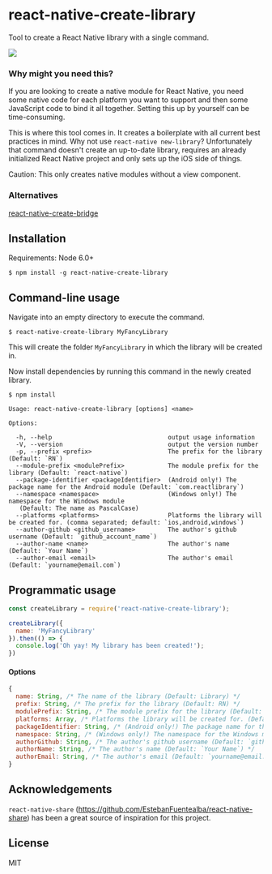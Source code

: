 # react-native-create-library
Tool to create a React Native library with a single command.

![](https://github.com/frostney/react-native-create-library/blob/master/docs/usage.gif)

### Why might you need this?
If you are looking to create a native module for React Native, you need some native code for each platform you want to support and then some JavaScript code to bind it all together. Setting this up by yourself can be time-consuming.

This is where this tool comes in. It creates a boilerplate with all current best practices in mind.
Why not use `react-native new-library`? Unfortunately that command doesn't create an up-to-date library, requires an already initialized React Native project and only sets up the iOS side of things.

Caution: This only creates native modules without a view component.

### Alternatives
[react-native-create-bridge](https://github.com/peggyrayzis/react-native-create-bridge)

## Installation
Requirements: Node 6.0+
```
$ npm install -g react-native-create-library
```

## Command-line usage

Navigate into an empty directory to execute the command.
```
$ react-native-create-library MyFancyLibrary
```

This will create the folder `MyFancyLibrary` in which the library will be created in.

Now install dependencies by running this command in the newly created library.
```
$ npm install
```

```
Usage: react-native-create-library [options] <name>

Options:

  -h, --help                                output usage information
  -V, --version                             output the version number
  -p, --prefix <prefix>                     The prefix for the library (Default: `RN`)
  --module-prefix <modulePrefix>            The module prefix for the library (Default: `react-native`)
  --package-identifier <packageIdentifier>  (Android only!) The package name for the Android module (Default: `com.reactlibrary`)
  --namespace <namespace>                   (Windows only!) The namespace for the Windows module
   (Default: The name as PascalCase)
  --platforms <platforms>                   Platforms the library will be created for. (comma separated; default: `ios,android,windows`)
  --author-github <github_username>         The author's github username (Default: `github_account_name`)
  --author-name <name>                      The author's name (Default: `Your Name`)
  --author-email <email>                    The author's email (Default: `yourname@email.com`)
```

## Programmatic usage
```javascript
const createLibrary = require('react-native-create-library');

createLibrary({
  name: 'MyFancyLibrary'
}).then(() => {
  console.log('Oh yay! My library has been created!');
})
```

#### Options
```javascript
{
  name: String, /* The name of the library (Default: Library) */
  prefix: String, /* The prefix for the library (Default: RN) */
  modulePrefix: String, /* The module prefix for the library (Default: react-native) */
  platforms: Array, /* Platforms the library will be created for. (Default: ['ios', 'android', 'windows']) */
  packageIdentifier: String, /* (Android only!) The package name for the Android module (Default: com.reactlibrary) */
  namespace: String, /* (Windows only!) The namespace for the Windows module (Default: The package identifier as PascalCase, which is `Com.Reactlibrary`) */
  authorGithub: String, /* The author's github username (Default: `github_account_name`) */
  authorName: String, /* The author's name (Default: `Your Name`) */
  authorEmail: String, /* The author's email (Default: `yourname@email.com`) */ 
}
```

## Acknowledgements
`react-native-share` (https://github.com/EstebanFuentealba/react-native-share) has been a great source of inspiration for this project.

## License
MIT
